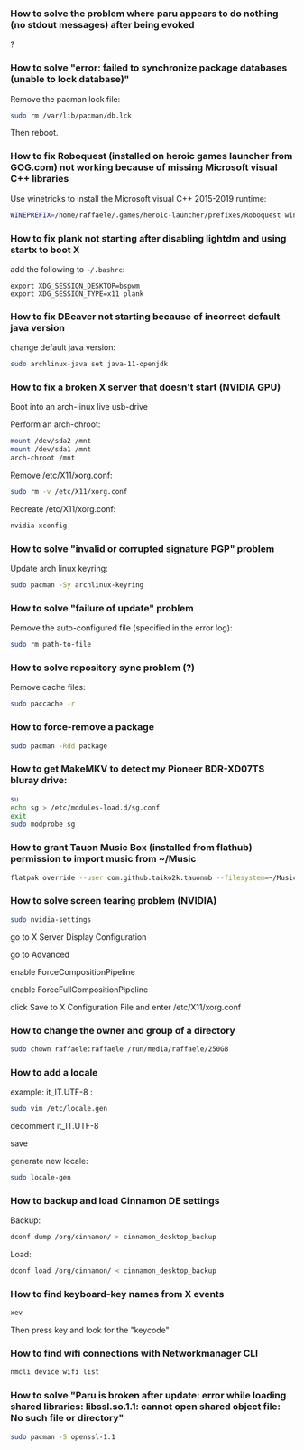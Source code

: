 ### How to solve the problem where paru appears to do nothing (no stdout messages) after being evoked
?

### How to solve "error: failed to synchronize package databases (unable to lock database)"
Remove the pacman lock file:
```sh
sudo rm /var/lib/pacman/db.lck
```

Then reboot.

### How to fix Roboquest (installed on heroic games launcher from GOG.com) not working because of missing Microsoft visual C++ libraries
Use winetricks to install the Microsoft visual C++ 2015-2019 runtime:
```sh
WINEPREFIX=/home/raffaele/.games/heroic-launcher/prefixes/Roboquest winetricks vcrun2019
```

### How to fix plank not starting after disabling lightdm and using startx to boot X
add the following to `~/.bashrc`:
```
export XDG_SESSION_DESKTOP=bspwm
export XDG_SESSION_TYPE=x11 plank
```

### How to fix DBeaver not starting because of incorrect default java version
change default java version:
```sh
sudo archlinux-java set java-11-openjdk
```

### How to fix a broken X server that doesn't start (NVIDIA GPU)
Boot into an arch-linux live usb-drive

Perform an arch-chroot:
```sh
mount /dev/sda2 /mnt
mount /dev/sda1 /mnt
arch-chroot /mnt
```

Remove /etc/X11/xorg.conf:
```sh
sudo rm -v /etc/X11/xorg.conf
```

Recreate /etc/X11/xorg.conf:
```sh
nvidia-xconfig
```

### How to solve "invalid or corrupted signature PGP" problem
Update arch linux keyring:
```sh
sudo pacman -Sy archlinux-keyring
```

### How to solve "failure of update" problem
Remove the auto-configured file (specified in the error log):
```sh
sudo rm path-to-file
```

### How to solve repository sync problem (?)
Remove cache files:
```sh
sudo paccache -r
```

### How to force-remove a package
```sh
sudo pacman -Rdd package
```

### How to get MakeMKV to detect my Pioneer BDR-XD07TS bluray drive:
```sh
su
echo sg > /etc/modules-load.d/sg.conf
exit
sudo modprobe sg
```

### How to grant Tauon Music Box (installed from flathub) permission to import music from ~/Music
```sh
flatpak override --user com.github.taiko2k.tauonmb --filesystem=~/Music
```

### How to solve screen tearing problem (NVIDIA)
```sh
sudo nvidia-settings
```

go to X Server Display Configuration

go to Advanced

enable ForceCompositionPipeline

enable ForceFullCompositionPipeline

click Save to X Configuration File and enter /etc/X11/xorg.conf

### How to change the owner and group of a directory
```sh
sudo chown raffaele:raffaele /run/media/raffaele/250GB
```

### How to add a locale
example: it_IT.UTF-8 :
```sh
sudo vim /etc/locale.gen
```

decomment it_IT.UTF-8

save

generate new locale:
```sh
sudo locale-gen
```

### How to backup and load Cinnamon DE settings
Backup:
```sh
dconf dump /org/cinnamon/ > cinnamon_desktop_backup
```

Load:
```sh
dconf load /org/cinnamon/ < cinnamon_desktop_backup
```

### How to find keyboard-key names from X events
```sh
xev
```

Then press key and look for the "keycode"

### How to find wifi connections with Networkmanager CLI
```sh
nmcli device wifi list
```

### How to solve "Paru is broken after update: error while loading shared libraries: libssl.so.1.1: cannot open shared object file: No such file or directory"
```sh
sudo pacman -S openssl-1.1
```

